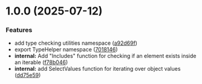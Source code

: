 # 1.0.0 (2025-07-12)

### Features

- add type checking utilities namespace ([a92d69f](https://github.com/michironoaware/MichiTypeHelper/commit/a92d69fe6045496cacf227ddb64fd989b6dd0c26))
- export TypeHelper namespace ([7018146](https://github.com/michironoaware/MichiTypeHelper/commit/70181462bf646976cdcf0cf1d136b5594fa896ab))
- **internal:** Add "Includes" function for checking if an element exists inside an iterable ([f78b046](https://github.com/michironoaware/MichiTypeHelper/commit/f78b0462e2c0a586d9d1246aa78567bcb5dd1de0))
- **internal:** add SelectValues function for iterating over object values ([dd75e59](https://github.com/michironoaware/MichiTypeHelper/commit/dd75e59970cc2d7819852af6ad3b3c33f62c4be1))
